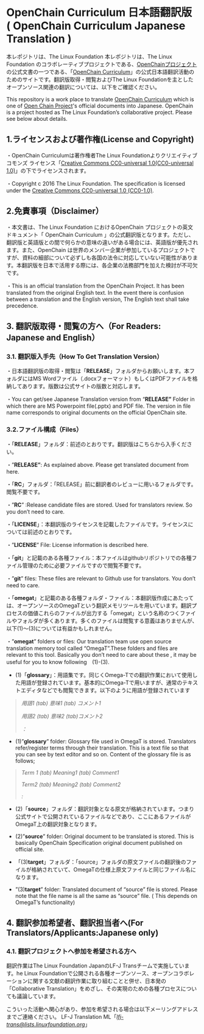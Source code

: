 # OpenChain Curriculum 日本語翻訳版 ( OpenChain Curriculum Japanese Translation )



本レポジトリは、The Linux Foundation
本レポジトリは、The Linux Foundation のコラボレーティブプロジェクトである、[OpenChainプロジェクト](http://openchainproject.org)の公式文書の一つである、「[OpenChain Curriculum](https://www.openchainproject.org/curriculum)」の公式日本語翻訳活動のためのサイトです。翻訳版取得・閲覧およびThe Linux Foundationを主としたオープンソース関連の翻訳については、以下をご確認ください。

This repository is a work place to translate [OpenChain Curriculum](https://www.openchainproject.org/curriculum) which is one of [Open Chain Project](http://openchainproject.org)'s official documents into Japanese. OpenChain is a project hosted as The Linux Foundation’s collaborative project. Please see below about details.

## 1.ライセンスおよび著作権(License and Copyright)


・OpenChain Curriculumは著作権者The Linux Foundationよりクリエイティブコモンズ ライセンス「[Creative Commons CC0-universal
1.0(CC0-universal 1.0)](http://creativecommons.org/publicdomain/zero/1.0/legalcode)」の下でライセンスされます。


・Copyright c 2016 The Linux Foundation. The specification is licensed
under the [Creative Commons CC0-universal 1.0 (CC0-1.0)](http://creativecommons.org/publicdomain/zero/1.0/legalcode). 
## 2.免責事項（Disclaimer）


・本文書は、The Linux Foundation におけるOpenChain
プロジェクトの英文ドキュメント「 OpenChain Curriculum
」の公式翻訳版となります。ただし、翻訳版と英語版との間で何らかの意味の違いがある場合には、英語版が優先されます。また、OpenChain
は世界のメンバー企業が参加しているプロジェクトですが、資料の細部について必ずしも各国の法令に対応していない可能性があります。本翻訳版を日本で活用する際には、各企業の法務部門を加えた検討が不可欠です。

・This is an official translation from the OpenChain Project. It has
been translated from the original English text. In the event there is
confusion between a translation and the English version, The English
text shall take precedence.

## 3.  翻訳版取得・閲覧の方へ（For Readers: Japanese and English）


### 3.1.  翻訳版入手先（How To Get Translation Version）


・日本語翻訳版の取得・閲覧は「**RELEASE**」フォルダからお願いします。本フォルダにはMS
Wordファイル（.docxフォーマット）もしくはPDFファイルを格納してあります。版数は公式サイトの版数と対応します。

・You can get/see Japanese Translation version from “**RELEASE”** Folder
in which there are MS Powerpoint file(.pptx) and PDF file. The version in file
name corresponds to original documents on the official OpenChain site.

### 3.2.ファイル構成（Files）


・「**RELEASE**」フォルダ：前述のとおりです。翻訳版はこちらから入手ください。

・”**RELEASE”**: As explained above. Please get translated document from
here.

・「**RC**」フォルダ：「RELEASE」前に翻訳者のレビューに用いるフォルダです。閲覧不要です。

・”**RC**” :Release candidate files are stored. Used for translators
review. So you don’t need to care.

・「**LICENSE**」：本翻訳版のライセンスを記載したファイルです。ライセンスについては前述のとおりです。

・”**LICENSE**” File: License information is described here.

・「**git**」と記載のある各種ファイル：本ファイルはgithubリポジトリでの各種ファイル管理のために必要ファイルですので閲覧不要です。

・”**git**” files: These files are relevant to Github use for
translators. You don’t need to care.

・「**omegat**」と記載のある各種フォルダ・ファイル：本翻訳版作成にあたっては、オープンソースのOmegaTという翻訳メモリツールを用いています。翻訳プロセスの価値これらのファイルが出力する「omegat」という名称のつくファイルやフォルダが多くあります。多くのファイルは閲覧する意義はありませんが、以下(1)～(3)については有益かもしれません。

・”**omegat**” folders or files: Our translation team use open source
translation memory tool called “OmegaT”.These folders and files are
relevant to this tool. Basically you don’t need to care about these , it
may be useful for you to know following　(1)-(3).

- (1)「**glossary**」：用語集です。同じくOmega-Tでの翻訳作業において使用した用語が登録されています。基本的にOmega-Tで用いますが、通常のテキストエディタなどでも閲覧できます。以下のように用語が登録されています

> *用語1 (tab) 意味1 (tab) コメント1*
>
> *用語2 (tab) 意味2 (tab)コメント2*
>
> *：*

- (1)”**glossary**” folder: Glossary file used in OmegaT is stored.
Translators refer/register terms through their translation. This is a
text file so that you can see by text editor and so on. Content of the
glossary file is as follows;

> *Term 1  (tab) Meaning1 (tab) Comment1*
>
> *Term2  (tab)  Meaning2  (tab) Comment2*
>
> *:*

- (2)「**source**」フォルダ：翻訳対象となる原文が格納されています。つまり公式サイトで公開されているファイルなどであり、ここにあるファイルがOmegaT上の翻訳対象となります。

- (2)”**source**” folder: Original document to be translated is stored.
This is basically OpenChain Specification original document published on
official site.

- 「(3)**target**」フォルダ：「source」フォルダの原文ファイルの翻訳後のファイルが格納されていて、OmegaTの仕様上原文ファイルと同じファイル名になります。

- ”(3)**target**” folder: Translated document of “source” file is stored.
Please note that the file name is all the same as “source” file. ( This
depends on OmegaT’s functionality)

## 4.  翻訳参加希望者、翻訳担当者へ(For Translators/Applicants:Japanese only)


### 4.1.  翻訳プロジェクトへ参加を希望される方へ

 翻訳作業はThe Linux Foundation JapanのLF-J Transチームで実施しています。he Linux Foundationで公開される各種オープンソース、オープンコラボレーションに関する文献の翻訳作業に取り組むことと併せ、日本発の「Collaborative Translation」をめざし、その実現のための各種プロセスについても議論しています。

 こういった活動へ関心があり、参加を希望される場合は以下メーリングアドレスまでご連絡ください。
 LF-J Translation ML「[*lfj-trans@lists.linuxfoundation.org*](mailto:lfj-trans@lists.linuxfoundation.org)」


